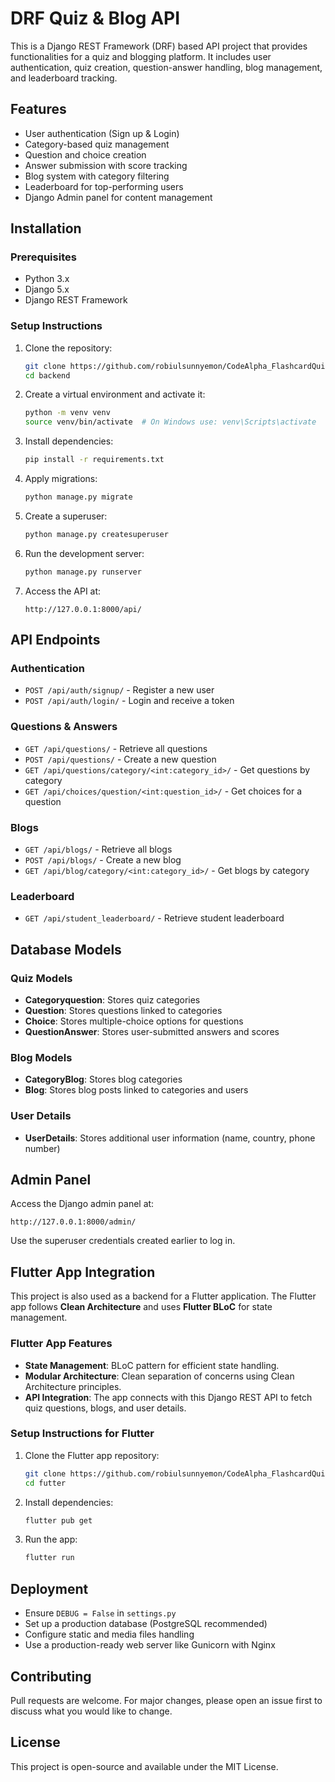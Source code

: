 # DRF Quiz & Blog API

This is a Django REST Framework (DRF) based API project that provides functionalities for a quiz and blogging platform. It includes user authentication, quiz creation, question-answer handling, blog management, and leaderboard tracking.

## Features
- User authentication (Sign up & Login)
- Category-based quiz management
- Question and choice creation
- Answer submission with score tracking
- Blog system with category filtering
- Leaderboard for top-performing users
- Django Admin panel for content management

## Installation

### Prerequisites
- Python 3.x
- Django 5.x
- Django REST Framework

### Setup Instructions

1. Clone the repository:
   ```sh
   git clone https://github.com/robiulsunnyemon/CodeAlpha_FlashcardQuiz_App.git
   cd backend
   ```
2. Create a virtual environment and activate it:
   ```sh
   python -m venv venv
   source venv/bin/activate  # On Windows use: venv\Scripts\activate
   ```
3. Install dependencies:
   ```sh
   pip install -r requirements.txt
   ```
4. Apply migrations:
   ```sh
   python manage.py migrate
   ```
5. Create a superuser:
   ```sh
   python manage.py createsuperuser
   ```
6. Run the development server:
   ```sh
   python manage.py runserver
   ```
7. Access the API at:
   ```
   http://127.0.0.1:8000/api/
   ```

## API Endpoints

### Authentication
- `POST /api/auth/signup/` - Register a new user
- `POST /api/auth/login/` - Login and receive a token

### Questions & Answers
- `GET /api/questions/` - Retrieve all questions
- `POST /api/questions/` - Create a new question
- `GET /api/questions/category/<int:category_id>/` - Get questions by category
- `GET /api/choices/question/<int:question_id>/` - Get choices for a question

### Blogs
- `GET /api/blogs/` - Retrieve all blogs
- `POST /api/blogs/` - Create a new blog
- `GET /api/blog/category/<int:category_id>/` - Get blogs by category

### Leaderboard
- `GET /api/student_leaderboard/` - Retrieve student leaderboard

## Database Models

### Quiz Models
- **Categoryquestion**: Stores quiz categories
- **Question**: Stores questions linked to categories
- **Choice**: Stores multiple-choice options for questions
- **QuestionAnswer**: Stores user-submitted answers and scores

### Blog Models
- **CategoryBlog**: Stores blog categories
- **Blog**: Stores blog posts linked to categories and users

### User Details
- **UserDetails**: Stores additional user information (name, country, phone number)

## Admin Panel
Access the Django admin panel at:
```
http://127.0.0.1:8000/admin/
```
Use the superuser credentials created earlier to log in.

## Flutter App Integration
This project is also used as a backend for a Flutter application. The Flutter app follows **Clean Architecture** and uses **Flutter BLoC** for state management.

### Flutter App Features
- **State Management**: BLoC pattern for efficient state handling.
- **Modular Architecture**: Clean separation of concerns using Clean Architecture principles.
- **API Integration**: The app connects with this Django REST API to fetch quiz questions, blogs, and user details.

### Setup Instructions for Flutter
1. Clone the Flutter app repository:
   ```sh
   git clone https://github.com/robiulsunnyemon/CodeAlpha_FlashcardQuiz_App.git
   cd futter
   ```
2. Install dependencies:
   ```sh
   flutter pub get
   ```
3. Run the app:
   ```sh
   flutter run
   ```

## Deployment
- Ensure `DEBUG = False` in `settings.py`
- Set up a production database (PostgreSQL recommended)
- Configure static and media files handling
- Use a production-ready web server like Gunicorn with Nginx

## Contributing
Pull requests are welcome. For major changes, please open an issue first to discuss what you would like to change.

## License
This project is open-source and available under the MIT License.

